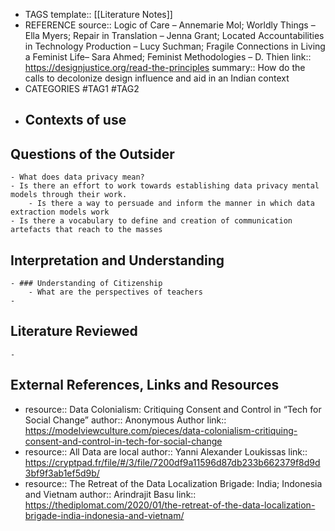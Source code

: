 - TAGS
  template:: [[Literature Notes]]
- REFERENCE
  source:: Logic of Care – Annemarie Mol; Worldly Things – Ella Myers; Repair in Translation – Jenna Grant; Located Accountabilities in Technology Production – Lucy Suchman; Fragile Connections in Living a Feminist Life– Sara Ahmed; Feminist Methodologies – D. Thien
  link:: https://designjustice.org/read-the-principles
  summary:: How do the calls to decolonize design influence and aid in an Indian context
- CATEGORIES
  #TAG1 #TAG2
- ## Contexts of use
## Questions of the Outsider
	- What does data privacy mean?
	- Is there an effort to work towards establishing data privacy mental models through their work.
		- Is there a way to persuade and inform the manner in which data extraction models work
	- Is there a vocabulary to define and creation of communication artefacts that reach to the masses
## Interpretation and Understanding
	- ### Understanding of Citizenship
		- What are the perspectives of teachers
	-
## Literature Reviewed
	-
## External References, Links and Resources
-
  resource:: Data Colonialism: Critiquing Consent and Control in “Tech for Social Change” 
  author::  Anonymous Author
  link:: https://modelviewculture.com/pieces/data-colonialism-critiquing-consent-and-control-in-tech-for-social-change
-
  resource:: All Data are local
  author::  Yanni Alexander Loukissas
  link:: https://cryptpad.fr/file/#/3/file/7200df9a11596d87db233b662379f8d9d3bf9f3ab1ef5d9b/
-
  resource:: The Retreat of the Data Localization Brigade: India; Indonesia and Vietnam
  author::  Arindrajit Basu
  link:: https://thediplomat.com/2020/01/the-retreat-of-the-data-localization-brigade-india-indonesia-and-vietnam/